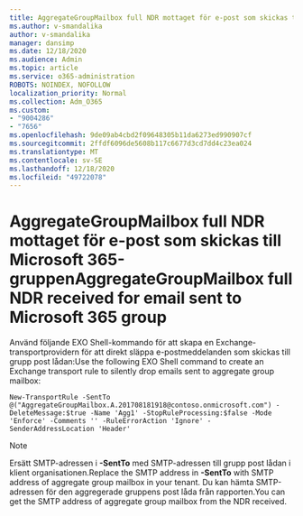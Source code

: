 ```yaml
---
title: AggregateGroupMailbox full NDR mottaget för e-post som skickas till Microsoft 365-gruppen
ms.author: v-smandalika
author: v-smandalika
manager: dansimp
ms.date: 12/18/2020
ms.audience: Admin
ms.topic: article
ms.service: o365-administration
ROBOTS: NOINDEX, NOFOLLOW
localization_priority: Normal
ms.collection: Adm_O365
ms.custom:
- "9004286"
- "7656"
ms.openlocfilehash: 9de09ab4cbd2f09648305b11da6273ed990907cf
ms.sourcegitcommit: 2ffdf6096de5608b117c6677d3cd7dd4c23ea024
ms.translationtype: MT
ms.contentlocale: sv-SE
ms.lasthandoff: 12/18/2020
ms.locfileid: "49722078"
---
```

# <a name="aggregategroupmailbox-full-ndr-received-for-email-sent-to-microsoft-365-group"></a><span data-ttu-id="9dde2-102">AggregateGroupMailbox full NDR mottaget för e-post som skickas till Microsoft 365-gruppen</span><span class="sxs-lookup"><span data-stu-id="9dde2-102">AggregateGroupMailbox full NDR received for email sent to Microsoft 365 group</span></span>

<span data-ttu-id="9dde2-103">Använd följande EXO Shell-kommando för att skapa en Exchange-transportprovidern för att direkt släppa e-postmeddelanden som skickas till grupp post lådan:</span><span class="sxs-lookup"><span data-stu-id="9dde2-103">Use the following EXO Shell command to create an Exchange transport rule to silently drop emails sent to aggregate group mailbox:</span></span>

`New-TransportRule -SentTo @("AggregateGroupMailbox.A.201708181918@contoso.onmicrosoft.com") -DeleteMessage:$true -Name 'Agg1' -StopRuleProcessing:$false -Mode 'Enforce' -Comments '' -RuleErrorAction 'Ignore' -SenderAddressLocation 'Header'`

> [!NOTE]
> <span data-ttu-id="9dde2-104">Ersätt SMTP-adressen i **-SentTo** med SMTP-adressen till grupp post lådan i klient organisationen.</span><span class="sxs-lookup"><span data-stu-id="9dde2-104">Replace the SMTP address in **-SentTo** with SMTP address of aggregate group mailbox in your tenant.</span></span> <span data-ttu-id="9dde2-105">Du kan hämta SMTP-adressen för den aggregerade gruppens post låda från rapporten.</span><span class="sxs-lookup"><span data-stu-id="9dde2-105">You can get the SMTP address of aggregate group mailbox from the NDR received.</span></span>



